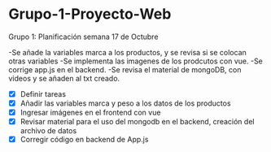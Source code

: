 # Grupo-1-Proyecto-Web
Grupo 1: Planificación semana 17 de Octubre

-Se añade la variables marca a los productos, y se revisa si se colocan otras variables
-Se implementa las imagenes de los prodcutos con vue.
-Se corrige app.js en el backend.
-Se revisa el material de mongoDB, con videos y se añaden al txt creado.

- [X] Definir tareas
- [X] Añadir las variables marca y peso a los datos de los productos
- [X] Ingresar imágenes en el frontend con vue
- [X] Revisar material para el uso del mongodb en el backend, creación del archivo de datos
- [X] Corregir código en backend de App.js
